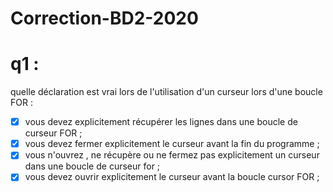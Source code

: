 # Correction-BD2-2020

# q1 :
   quelle déclaration est vrai lors de l'utilisation d'un curseur lors d'une boucle FOR : 
- [x] vous devez explicitement récupérer les lignes dans une boucle de curseur FOR ;
- [x] vous devez fermer explicitement le curseur avant la fin du programme ; 
- [x] vous n'ouvrez , ne récupère ou  ne fermez pas explicitement un curseur dans une boucle de curseur for ; 
- [x] vous devez ouvrir explicitement le curseur avant la boucle cursor FOR ; 
